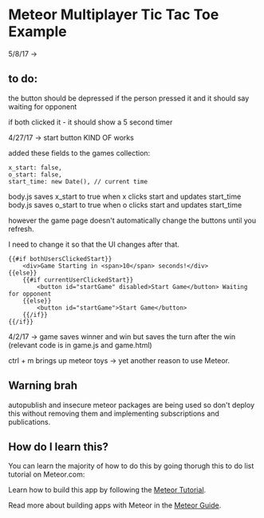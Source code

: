 # Meteor Multiplayer Tic Tac Toe Example

5/8/17 ->

to do:
------

the button should be depressed if the person pressed it and it should say waiting for opponent

if both clicked it - it should show a 5 second timer


4/27/17 -> start button KIND OF works 

added these fields to the games collection:

```
x_start: false,
o_start: false,
start_time: new Date(), // current time
```

body.js saves x_start to true when x clicks start and updates start_time
body.js saves o_start to true when o clicks start and updates start_time

however the game page doesn't automatically change the buttons until you refresh.

I need to change it so that the UI changes after that.

```
{{#if bothUsersClickedStart}}
	<div>Game Starting in <span>10</span> seconds!</div>
{{else}}
	{{#if currentUserClickedStart}}
		<button id="startGame" disabled>Start Game</button> Waiting for opponent
	{{else}}
		<button id="startGame">Start Game</button>
	{{/if}}
{{/if}}
```

4/2/17 -> game saves winner and win but saves the turn after the win (relevant code is in game.js and game.html)

ctrl + m brings up meteor toys -> yet another reason to use Meteor.

## Warning brah

autopublish and insecure meteor packages are being used so don't deploy this without removing them and implementing subscriptions and publications.

## How do I learn this?

You can learn the majority of how to do this by going thorugh this to do list tutorial on Meteor.com:

Learn how to build this app by following the [Meteor Tutorial](http://www.meteor.com/install).

Read more about building apps with Meteor in the [Meteor Guide](http://guide.meteor.com).
